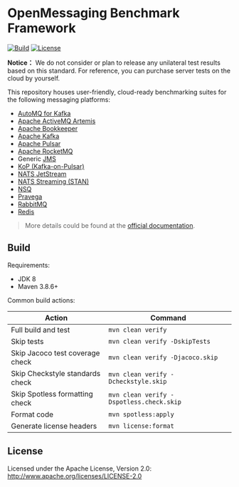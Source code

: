# OpenMessaging Benchmark Framework

[![Build](https://github.com/openmessaging/benchmark/actions/workflows/pr-build-and-test.yml/badge.svg)](https://github.com/openmessaging/benchmark/actions/workflows/pr-build-and-test.yml)
[![License](https://img.shields.io/badge/license-Apache%202-4EB1BA.svg)](https://www.apache.org/licenses/LICENSE-2.0.html)

**Notice：** We do not consider or plan to release any unilateral test results based on this standard. For reference, you can purchase server tests on the cloud by yourself.

This repository houses user-friendly, cloud-ready benchmarking suites for the following messaging platforms:

* [AutoMQ for Kafka](./driver-automq/README.md)
* [Apache ActiveMQ Artemis](https://activemq.apache.org/components/artemis/)
* [Apache Bookkeeper](https://bookkeeper.apache.org)
* [Apache Kafka](https://kafka.apache.org)
* [Apache Pulsar](https://pulsar.apache.org)
* [Apache RocketMQ](https://rocketmq.apache.org)
* Generic [JMS](https://javaee.github.io/jms-spec/)
* [KoP (Kafka-on-Pulsar)](https://github.com/streamnative/kop)
* [NATS JetStream](https://docs.nats.io/nats-concepts/jetstream)
* [NATS Streaming (STAN)](https://docs.nats.io/legacy/stan/intro)
* [NSQ](https://nsq.io)
* [Pravega](https://pravega.io/)
* [RabbitMQ](https://www.rabbitmq.com/)
* [Redis](https://redis.com/)

> More details could be found at the [official documentation](http://openmessaging.cloud/docs/benchmarks/).

## Build

Requirements:

* JDK 8
* Maven 3.8.6+

Common build actions:

|             Action              |                 Command                  |
|---------------------------------|------------------------------------------|
| Full build and test             | `mvn clean verify`                       |
| Skip tests                      | `mvn clean verify -DskipTests`           |
| Skip Jacoco test coverage check | `mvn clean verify -Djacoco.skip`         |
| Skip Checkstyle standards check | `mvn clean verify -Dcheckstyle.skip`     |
| Skip Spotless formatting check  | `mvn clean verify -Dspotless.check.skip` |
| Format code                     | `mvn spotless:apply`                     |
| Generate license headers        | `mvn license:format`                     |

## License

Licensed under the Apache License, Version 2.0: http://www.apache.org/licenses/LICENSE-2.0
